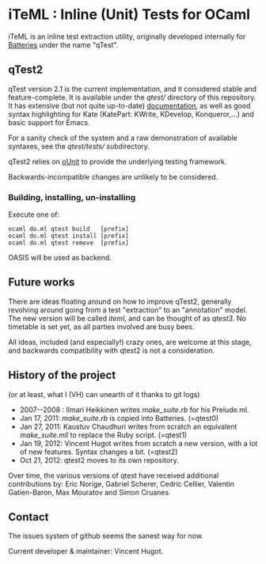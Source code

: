 
# iTeML : Inline (Unit) Tests for OCaml

iTeML is an inline test extraction utility, originally
developed internally for [Batteries][bat] under the
name "qTest".


## qTest2

qTest version 2.1 is the current implementation, and it considered stable and
feature-complete. It is available under the _qtest/_ directory of this repository.
It has extensive (but not quite up-to-date) [documentation][doc],
as well as good syntax highlighting for Kate (KatePart: KWrite, KDevelop, Konqueror,...)
and basic support for Emacs.

For a sanity check of the system and a raw demonstration of available syntaxes,
see the _qtest/tests/_ subdirectory.

qTest2 relies on [oUnit](ounit.forge.ocamlcore.org/) to provide the underlying testing framework.

Backwards-incompatible changes are unlikely to be considered.

### Building, installing, un-installing

Execute one of:

    ocaml do.ml qtest build   [prefix]
    ocaml do.ml qtest install [prefix]
    ocaml do.ml qtest remove  [prefix]

OASIS will be used as backend.

## Future works

There are ideas floating around on how to improve qTest2, generally revolving
around going from a test "extraction" to an "annotation" model. The new version
will be called _iteml_, and can be thought of as _qtest3_.
No timetable is set yet, as all parties involved are busy bees.

All ideas, included (and especially!) crazy ones, are welcome at this stage,
and backwards compatibility with qtest2 is not a consideration.


## History of the project

(or at least, what I (VH) can unearth of it thanks to git logs)

 * 2007--2008  : Ilmari Heikkinen writes _make_suite.rb_ for his Prelude.ml.
 * Jan 17, 2011: _make_suite.rb_ is copied into Batteries. (=qtest0)
 * Jan 27, 2011: Kaustuv Chaudhuri writes from scratch
   an equivalent _make_suite.mll_ to replace the Ruby script. (=qtest1)
 * Jan 19, 2012: Vincent Hugot writes from scratch a new version, with a lot
   of new features. Syntax changes a bit.  (=qtest2)
 * Oct 21, 2012: qtest2 moves to its own repository.

Over time, the various versions of qtest have received additional contributions by:
Eric Norige, Gabriel Scherer, Cedric Cellier, Valentin Gatien-Baron, Max Mouratov
and Simon Cruanes

## Contact

The issues system of github seems the sanest way for now.

Current developer & maintainer: Vincent Hugot.


[bat]: http://batteries.forge.ocamlcore.org/ "Batteries"
[doc]: qtest/doc/qtest.adoc "qTest Documentation"
